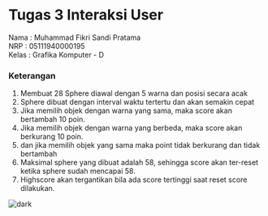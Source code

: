 # Tugas 3 Interaksi User

Nama                : Muhammad Fikri Sandi Pratama <br/>
NRP                 : 05111940000195 <br/>
Kelas               : Grafika Komputer - D <br/>

### Keterangan
1. Membuat 28 Sphere diawal dengan 5 warna dan posisi secara acak
2. Sphere dibuat dengan interval waktu tertertu dan akan semakin cepat
3. Jika memilih objek dengan warna yang sama, maka score akan bertambah 10 poin.
4. Jika memilih objek dengan warna yang berbeda, maka score akan berkurang 10 poin.
5. dan jika memilih objek yang sama maka point tidak berkurang dan tidak bertambah
6. Maksimal sphere yang dibuat adalah 58, sehingga score akan ter-reset ketika sphere sudah mencapai 58.
7. Highscore akan tergantikan bila ada score tertinggi saat reset score dilakukan.

![dark](https://user-images.githubusercontent.com/55092974/137614883-8914951c-8be7-4440-ac6c-613148ce4313.gif)
